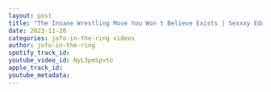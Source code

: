 ```yaml
---
layout: post
title: "The Insane Wrestling Move You Won t Believe Exists | Sexxxy Eddy"
date: 2023-11-20
categories: jofo-in-the-ring videos
author: jofo-in-the-ring
spotify_track_id: 
youtube_video_id: NyL3pmSpvto
apple_track_id: 
youtube_metadata: 
---
```

